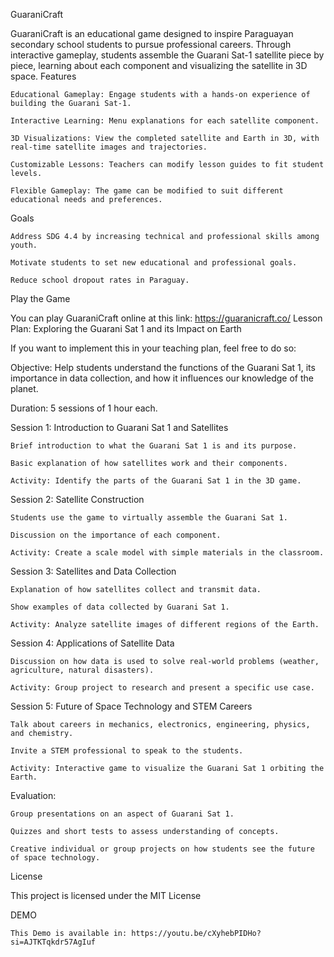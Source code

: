 GuaraniCraft

GuaraniCraft is an educational game designed to inspire Paraguayan secondary school students to pursue professional careers. Through interactive gameplay, students assemble the Guarani Sat-1 satellite piece by piece, learning about each component and visualizing the satellite in 3D space.
Features

    Educational Gameplay: Engage students with a hands-on experience of building the Guarani Sat-1.

    Interactive Learning: Menu explanations for each satellite component.

    3D Visualizations: View the completed satellite and Earth in 3D, with real-time satellite images and trajectories.

    Customizable Lessons: Teachers can modify lesson guides to fit student levels.

    Flexible Gameplay: The game can be modified to suit different educational needs and preferences.

Goals

    Address SDG 4.4 by increasing technical and professional skills among youth.

    Motivate students to set new educational and professional goals.

    Reduce school dropout rates in Paraguay.

Play the Game

You can play GuaraniCraft online at this link: https://guaranicraft.co/
Lesson Plan: Exploring the Guarani Sat 1 and its Impact on Earth

If you want to implement this in your teaching plan, feel free to do so:

Objective: Help students understand the functions of the Guarani Sat 1, its importance in data collection, and how it influences our knowledge of the planet.

Duration: 5 sessions of 1 hour each.

Session 1: Introduction to Guarani Sat 1 and Satellites

    Brief introduction to what the Guarani Sat 1 is and its purpose.

    Basic explanation of how satellites work and their components.

    Activity: Identify the parts of the Guarani Sat 1 in the 3D game.

Session 2: Satellite Construction

    Students use the game to virtually assemble the Guarani Sat 1.

    Discussion on the importance of each component.

    Activity: Create a scale model with simple materials in the classroom.

Session 3: Satellites and Data Collection

    Explanation of how satellites collect and transmit data.

    Show examples of data collected by Guarani Sat 1.

    Activity: Analyze satellite images of different regions of the Earth.

Session 4: Applications of Satellite Data

    Discussion on how data is used to solve real-world problems (weather, agriculture, natural disasters).

    Activity: Group project to research and present a specific use case.

Session 5: Future of Space Technology and STEM Careers

    Talk about careers in mechanics, electronics, engineering, physics, and chemistry.

    Invite a STEM professional to speak to the students.

    Activity: Interactive game to visualize the Guarani Sat 1 orbiting the Earth.

Evaluation:

    Group presentations on an aspect of Guarani Sat 1.

    Quizzes and short tests to assess understanding of concepts.

    Creative individual or group projects on how students see the future of space technology.

License

This project is licensed under the MIT License

DEMO

    This Demo is available in: https://youtu.be/cXyhebPIDHo?si=AJTKTqkdr57AgIuf
